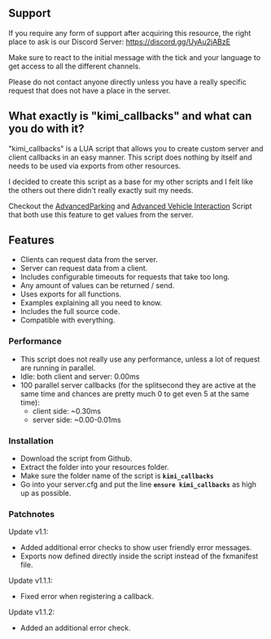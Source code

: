 
## Support

If you require any form of support after acquiring this resource, the right place to ask is our 
Discord Server: https://discord.gg/UyAu2jABzE

Make sure to react to the initial message with the tick and your language to get access to all 
the different channels.

Please do not contact anyone directly unless you have a really specific request that does not 
have a place in the server.

## What exactly is "kimi_callbacks" and what can you do with it?

"kimi_callbacks" is a LUA script that allows you to create custom server and client callbacks in 
an easy manner. This script does nothing by itself and needs to be used via exports from other 
resources.

I decided to create this script as a base for my other scripts and I felt like the others out there 
didn't really exactly suit my needs.

Checkout the [AdvancedParking](https://forum.cfx.re/t/release-advancedparking-park-any-vehicle-anywhere-prevents-despawns/2099582) 
and [Advanced Vehicle Interaction](https://forum.cfx.re/t/release-advanced-vehicle-interaction/2719099) 
Script that both use this feature to get values from the server.

## Features

- Clients can request data from the server.
- Server can request data from a client.
- Includes configurable timeouts for requests that take too long.
- Any amount of values can be returned / send.
- Uses exports for all functions.
- Examples explaining all you need to know.
- Includes the full source code.
- Compatible with everything.

### Performance

- This script does not really use any performance, unless a lot of request are running in parallel.
- Idle: both client and server: 0.00ms
- 100 parallel server callbacks (for the splitsecond they are active at the same time and chances are pretty much 0 to get even 5 at the same time):
  - client side: ~0.30ms
  - server side: ~0.00-0.01ms

### Installation

- Download the script from Github.
- Extract the folder into your resources folder.
- Make sure the folder name of the script is **`kimi_callbacks`**
- Go into your server.cfg and put the line **`ensure kimi_callbacks`** as high up as possible.

### Patchnotes

Update v1.1:
- Added additional error checks to show user friendly error messages.
- Exports now defined directly inside the script instead of the fxmanifest file.

Update v1.1.1:
- Fixed error when registering a callback.

Update v1.1.2:
- Added an additional error check.
